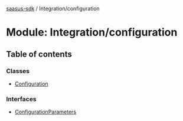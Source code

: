 [saasus-sdk](../README.md) / Integration/configuration

# Module: Integration/configuration

## Table of contents

### Classes

- [Configuration](../classes/Integration_configuration.Configuration.md)

### Interfaces

- [ConfigurationParameters](../interfaces/Integration_configuration.ConfigurationParameters.md)
